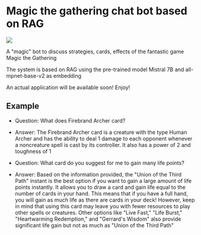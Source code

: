 # Magic the gathering chat bot based on RAG

![](https://logos-world.net/wp-content/uploads/2023/05/Magic-The-Gathering-Logo.png)


A "magic" bot to discuss strategies, cards, effects of the fantastic game Magic the Gathering

The system is based on RAG using the pre-trained model Mistral 7B and all-mpnet-base-v2 as embedding

An actual application will be available soon! Enjoy!

## Example
- Question: What does Firebrand Archer card?
- Answer: The Firebrand Archer card is a creature with the type Human Archer and has the ability to deal 1 damage to each opponent whenever a noncreature spell is cast by its controller. It also has a power of 2 and toughness of 1

- Question: What card do you suggest for me to gain many life points?
- Answer: Based on the information provided, the "Union of the Third Path" instant is the best option if you want to gain a large amount of life points instantly. It allows you to draw a card and gain life equal to the number of cards in your hand. This means that if you have a full hand, you will gain as much life as there are cards in your deck! However, keep in mind that using this card may leave you with fewer resources to play other spells or creatures. Other options like "Live Fast," "Life Burst," "Heartwarming Redemption," and "Gerrard's Wisdom" also provide significant life gain but not as much as "Union of the Third Path"
